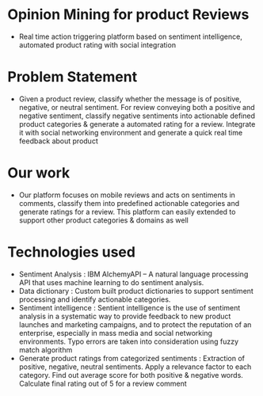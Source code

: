 # Opinion Mining for product Reviews
- Real time action triggering platform based on sentiment intelligence, automated product rating with social integration
# Problem Statement
- Given a product review, classify whether the message is of positive, negative, or neutral sentiment. For review conveying both a positive and negative sentiment, classify negative sentiments into actionable defined product categories & generate a automated rating for a review. Integrate it with social networking environment and generate a quick real time feedback about product
# Our work
- Our platform focuses on mobile reviews and acts on sentiments in comments, classify them into predefined actionable categories and generate ratings for a review. This platform can easily extended to support other product categories & domains as well
# Technologies used
- Sentiment Analysis :  IBM AlchemyAPI – A natural language processing API that uses machine learning to do sentiment analysis.
- Data dictionary : Custom built product dictionaries to support sentiment processing and identify actionable categories.
- Sentiment intelligence : Sentient intelligence is the use of sentiment analysis in a systematic way to provide feedback to new product launches and marketing campaigns, and to protect the reputation of an enterprise, especially in mass media and social networking environments. Typo errors are taken into consideration using fuzzy match algorithm
- Generate product ratings from categorized sentiments : Extraction of positive, negative, neutral sentiments. Apply a relevance factor to each category. Find out average score for both positive & negative words. Calculate final rating out of 5 for a review comment
